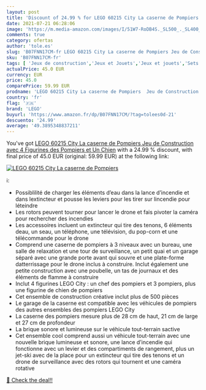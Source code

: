 ```yaml
---
layout: post
title: 'Discount of 24.99 % for LEGO 60215 City La caserne de Pompiers  '
date: 2021-07-21 06:28:06
image: 'https://m.media-amazon.com/images/I/51W7-RoDB4S._SL500_._SL400_.jpg'
comments: true
category: ofertas
author: 'tole.es'
slug: 'B07FNN17CM-fr LEGO 60215 City La caserne de Pompiers Jeu de Construction...'
sku: 'B07FNN17CM-fr'
tags: [ 'Jeux de construction','Jeux et Jouets','Jeux et jouets','Sets de jeux de construction','lego', ]
actualPrice: 45.0 EUR
currency: EUR
price: 45.0
comparePrice: 59.99 EUR
prodname: 'LEGO 60215 City La caserne de Pompiers  Jeu de Construction avec 4 Figurines des Pompiers et Un Chien'
country: 'fr'
flag: '🇫🇷'
brand: 'LEGO'
buyurl: 'https://www.amazon.fr/dp/B07FNN17CM/?tag=tolees0d-21'
descuento: '24.99'
average: '49.3895348837211'
---
```


You've got [LEGO 60215 City La caserne de Pompiers  Jeu de Construction avec 4 Figurines des Pompiers et Un Chien](https://www.amazon.fr/dp/B07FNN17CM/?tag=tolees0d-21) with a  24.99 % discount, with final price of 45.0 EUR (original: 59.99 EUR) at the following link:

[![LEGO 60215 City La caserne de Pompiers  ](https://m.media-amazon.com/images/I/51W7-RoDB4S._SL500_._SL400_.jpg)](https://www.amazon.fr/dp/B07FNN17CM/?tag=tolees0d-21)

ℹ️:

- Possiblilité de charger les éléments d’eau dans la lance d’incendie et dans lextincteur et pousse les leviers pour les tirer sur lincendie pour léteindre
- Les rotors peuvent tourner pour lancer le drone et fais pivoter la caméra pour rechercher des incendies
- Les accessoires incluent un extincteur qui tire des tenons, 6 éléments deau, un seau, un téléphone, une télévision, du pop-corn et une télécommande pour le drone
- Comprend une caserne de pompiers à 3 niveaux avec un bureau, une salle de relaxation et une tour de surveillance, un petit quai et un garage séparé avec une grande porte avant qui souvre et une plate-forme datterrissage pour le drone inclus à construire. Inclut également une petite construction avec une poubelle, un tas de journaux et des éléments de flamme à construire
- Inclut 4 figurines LEGO City : un chef des pompiers et 3 pompiers, plus une figurine de chien de pompiers
- Cet ensemble de construction créative inclut plus de 500 pièces
- Le garage de la caserne est compatible avec les véhicules de pompiers des autres ensembles des pompiers LEGO City
- La caserne des pompiers mesure plus de 28 cm de haut, 21 cm de large et 27 cm de profondeur
- La brique sonore et lumineuse sur le véhicule tout-terrain sactive
- Cet ensemble cool comprend aussi un véhicule tout-terrain avec une nouvelle brique lumineuse et sonore, une lance d’incendie qui fonctionne avec un levier et des compartiments de rangement, plus un jet-ski avec de la place pour un extincteur qui tire des tenons et un drone de surveillance avec des rotors qui tournent et une caméra rotative

[🛒 Check the deal!!](https://www.amazon.fr/dp/B07FNN17CM/?tag=tolees0d-21)
